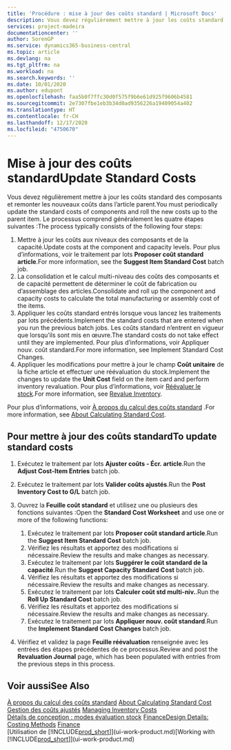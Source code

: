 ```yaml
---
title: 'Procédure : mise à jour des coûts standard | Microsoft Docs'
description: Vous devez régulièrement mettre à jour les coûts standard des composants et remonter les nouveaux coûts dans l’article parent.
services: project-madeira
documentationcenter: ''
author: SorenGP
ms.service: dynamics365-business-central
ms.topic: article
ms.devlang: na
ms.tgt_pltfrm: na
ms.workload: na
ms.search.keywords: ''
ms.date: 10/01/2020
ms.author: edupont
ms.openlocfilehash: faa5b0f7ffc30d0f575f9b6e61d925f9606b4581
ms.sourcegitcommit: 2e7307fbe1eb3b34d0ad9356226a19409054a402
ms.translationtype: HT
ms.contentlocale: fr-CH
ms.lasthandoff: 12/17/2020
ms.locfileid: "4750670"
---
```

# <a name="update-standard-costs"></a><span data-ttu-id="bc73a-103">Mise à jour des coûts standard</span><span class="sxs-lookup"><span data-stu-id="bc73a-103">Update Standard Costs</span></span>
<span data-ttu-id="bc73a-104">Vous devez régulièrement mettre à jour les coûts standard des composants et remonter les nouveaux coûts dans l’article parent.</span><span class="sxs-lookup"><span data-stu-id="bc73a-104">You must periodically update the standard costs of components and roll the new costs up to the parent item.</span></span> <span data-ttu-id="bc73a-105">Le processus comprend généralement les quatre étapes suivantes :</span><span class="sxs-lookup"><span data-stu-id="bc73a-105">The process typically consists of the following four steps:</span></span>  

1.  <span data-ttu-id="bc73a-106">Mettre à jour les coûts aux niveaux des composants et de la capacité.</span><span class="sxs-lookup"><span data-stu-id="bc73a-106">Update costs at the component and capacity levels.</span></span> <span data-ttu-id="bc73a-107">Pour plus d’informations, voir le traitement par lots **Proposer coût standard article**.</span><span class="sxs-lookup"><span data-stu-id="bc73a-107">For more information, see the **Suggest Item Standard Cost** batch job.</span></span>  
2.  <span data-ttu-id="bc73a-108">La consolidation et le calcul multi-niveau des coûts des composants et de capacité permettent de déterminer le coût de fabrication ou d’assemblage des articles.</span><span class="sxs-lookup"><span data-stu-id="bc73a-108">Consolidate and roll up the component and capacity costs to calculate the total manufacturing or assembly cost of the items.</span></span>  
3.  <span data-ttu-id="bc73a-109">Appliquer les coûts standard entrés lorsque vous lancez les traitements par lots précédents.</span><span class="sxs-lookup"><span data-stu-id="bc73a-109">Implement the standard costs that are entered when you run the previous batch jobs.</span></span> <span data-ttu-id="bc73a-110">Les coûts standard n’entrent en vigueur que lorsqu’ils sont mis en œuvre.</span><span class="sxs-lookup"><span data-stu-id="bc73a-110">The standard costs do not take effect until they are implemented.</span></span> <span data-ttu-id="bc73a-111">Pour plus d’informations, voir Appliquer nouv. coût standard.</span><span class="sxs-lookup"><span data-stu-id="bc73a-111">For more information, see Implement Standard Cost Changes.</span></span>  
4.  <span data-ttu-id="bc73a-112">Appliquer les modifications pour mettre à jour le champ **Coût unitaire** de la fiche article et effectuer une réévaluation du stock.</span><span class="sxs-lookup"><span data-stu-id="bc73a-112">Implement the changes to update the **Unit Cost** field on the item card and perform inventory revaluation.</span></span> <span data-ttu-id="bc73a-113">Pour plus d’informations, voir [Réévaluer le stock](inventory-how-revalue-inventory.md).</span><span class="sxs-lookup"><span data-stu-id="bc73a-113">For more information, see [Revalue Inventory](inventory-how-revalue-inventory.md).</span></span>  

<span data-ttu-id="bc73a-114">Pour plus d’informations, voir [À propos du calcul des coûts standard](finance-about-calculating-standard-cost.md) .</span><span class="sxs-lookup"><span data-stu-id="bc73a-114">For more information, see [About Calculating Standard Cost](finance-about-calculating-standard-cost.md).</span></span>  
## <a name="to-update-standard-costs"></a><span data-ttu-id="bc73a-115">Pour mettre à jour des coûts standard</span><span class="sxs-lookup"><span data-stu-id="bc73a-115">To update standard costs</span></span>  
1.  <span data-ttu-id="bc73a-116">Exécutez le traitement par lots **Ajuster coûts - Écr. article**.</span><span class="sxs-lookup"><span data-stu-id="bc73a-116">Run the **Adjust Cost-Item Entries** batch job.</span></span>  
2.  <span data-ttu-id="bc73a-117">Exécutez le traitement par lots **Valider coûts ajustés**.</span><span class="sxs-lookup"><span data-stu-id="bc73a-117">Run the **Post Inventory Cost to G/L** batch job.</span></span>  
3.  <span data-ttu-id="bc73a-118">Ouvrez la **Feuille coût standard** et utilisez une ou plusieurs des fonctions suivantes :</span><span class="sxs-lookup"><span data-stu-id="bc73a-118">Open the **Standard Cost Worksheet** and use one or more of the following functions:</span></span>  

    1.  <span data-ttu-id="bc73a-119">Exécutez le traitement par lots **Proposer coût standard article**.</span><span class="sxs-lookup"><span data-stu-id="bc73a-119">Run the **Suggest Item Standard Cost** batch job.</span></span>  
    2.  <span data-ttu-id="bc73a-120">Vérifiez les résultats et apportez des modifications si nécessaire.</span><span class="sxs-lookup"><span data-stu-id="bc73a-120">Review the results and make changes as necessary.</span></span>  
    3.  <span data-ttu-id="bc73a-121">Exécutez le traitement par lots **Suggérer le coût standard de la capacité**.</span><span class="sxs-lookup"><span data-stu-id="bc73a-121">Run the **Suggest Capacity Standard Cost** batch job.</span></span>  
    4.  <span data-ttu-id="bc73a-122">Vérifiez les résultats et apportez des modifications si nécessaire.</span><span class="sxs-lookup"><span data-stu-id="bc73a-122">Review the results and make changes as necessary.</span></span>
    5. <span data-ttu-id="bc73a-123">Exécutez le traitement par lots **Calculer coût std multi-niv.**.</span><span class="sxs-lookup"><span data-stu-id="bc73a-123">Run the **Roll Up Standard Cost** batch job.</span></span>
    6.  <span data-ttu-id="bc73a-124">Vérifiez les résultats et apportez des modifications si nécessaire.</span><span class="sxs-lookup"><span data-stu-id="bc73a-124">Review the results and make changes as necessary.</span></span>
    7.  <span data-ttu-id="bc73a-125">Exécutez le traitement par lots **Appliquer nouv. coût standard**.</span><span class="sxs-lookup"><span data-stu-id="bc73a-125">Run the **Implement Standard Cost Changes** batch job.</span></span>  
4.  <span data-ttu-id="bc73a-126">Vérifiez et validez la page **Feuille réévaluation** renseignée avec les entrées des étapes précédentes de ce processus.</span><span class="sxs-lookup"><span data-stu-id="bc73a-126">Review and post the **Revaluation Journal** page, which has been populated with entries from the previous steps in this process.</span></span>  

## <a name="see-also"></a><span data-ttu-id="bc73a-127">Voir aussi</span><span class="sxs-lookup"><span data-stu-id="bc73a-127">See Also</span></span>  
 <span data-ttu-id="bc73a-128">[À propos du calcul des coûts standard](finance-about-calculating-standard-cost.md) </span><span class="sxs-lookup"><span data-stu-id="bc73a-128">[About Calculating Standard Cost](finance-about-calculating-standard-cost.md) </span></span>  
 <span data-ttu-id="bc73a-129">[Gestion des coûts ajustés](finance-manage-inventory-costs.md) </span><span class="sxs-lookup"><span data-stu-id="bc73a-129">[Managing Inventory Costs](finance-manage-inventory-costs.md) </span></span>  
 <span data-ttu-id="bc73a-130">[Détails de conception : modes évaluation stock](design-details-costing-methods.md) [Finance](finance.md)</span><span class="sxs-lookup"><span data-stu-id="bc73a-130">[Design Details: Costing Methods](design-details-costing-methods.md) [Finance](finance.md)</span></span>  
 <span data-ttu-id="bc73a-131">[Utilisation de [!INCLUDE[prod_short](includes/prod_short.md)]](ui-work-product.md)</span><span class="sxs-lookup"><span data-stu-id="bc73a-131">[Working with [!INCLUDE[prod_short](includes/prod_short.md)]](ui-work-product.md)</span></span>  
